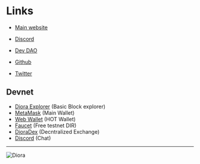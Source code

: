 # Links

- [Main website](https://diora.network)

- [Discord](https://discord.gg/2bVwpwF9aq)
- [Dev DAO](https://)
- [Github](https://github.com/diora-network)
- [Twitter](https://twitter.com/dioranetwork)

## Devnet

- [Diora Explorer](https://dioraexplorer.net) (Basic Block explorer)
- [MetaMask](https://metamask.io/) (Main Wallet)
- [Web Wallet]() (HOT Wallet)
- [Faucet](https://diorafaucet.netlify.app) (Free testnet DIR)
- [DioraDex]() (Decntralized Exchange)
- [Discord](https://discord.gg/2bVwpwF9aq) (Chat)
***

![Diora](/assets/feature-icon-01.svg)
